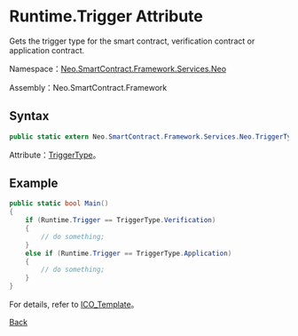 # Runtime.Trigger Attribute

Gets the trigger type for the smart contract, verification contract or application contract. 

Namespace：[Neo.SmartContract.Framework.Services.Neo](../../neo.md)

Assembly：Neo.SmartContract.Framework

## Syntax

```c#
public static extern Neo.SmartContract.Framework.Services.Neo.TriggerType Trigger { get; }
```

Attribute：[TriggerType](../TriggerType.md)。

## Example

```c#
public static bool Main()
{
    if (Runtime.Trigger == TriggerType.Verification)
    {
        // do something;
    }
    else if (Runtime.Trigger == TriggerType.Application)
    {
        // do something;
    }
}
```

For details, refer to [ICO_Template](https://github.com/neo-project/examples-csharp/blob/master/ICO_Template/ICO_Template.cs)。



[Back](../Runtime.md)
